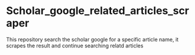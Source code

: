 # Scholar_google_related_articles_scraper
This repository search the scholar google for a specific article name, it scrapes the result and continue searching relatd articles
